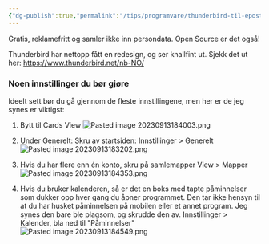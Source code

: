```yaml
---
{"dg-publish":true,"permalink":"/tips/programvare/thunderbird-til-epost/"}
---
```



Gratis, reklamefritt og samler ikke inn persondata. Open Source er det også!

Thunderbird har nettopp fått en redesign, og ser knallfint ut.
Sjekk det ut her:
https://www.thunderbird.net/nb-NO/

### Noen innstillinger du bør gjøre
Ideelt sett bør du gå gjennom de fleste innstillingene, men her er de jeg synes er viktigst:
1. Bytt til Cards View
![Pasted image 20230913184003.png](/img/user/Vedlegg/Pasted%20image%2020230913184003.png)

2. Under Generelt: Skru av startsiden:
Innstillinger > Generelt
![Pasted image 20230913183202.png](/img/user/Vedlegg/Pasted%20image%2020230913183202.png)

3. Hvis du har flere enn én konto, skru på samlemapper
View > Mapper
![Pasted image 20230913184353.png](/img/user/Vedlegg/Pasted%20image%2020230913184353.png)

4. Hvis du bruker kalenderen, så er det en boks med tapte påminnelser som dukker opp hver gang du åpner programmet. Den tar ikke hensyn til at du har husket påminnelsen på mobilen eller et annet program. Jeg synes den bare ble plagsom, og skrudde den av.
Innstillinger > Kalender, bla ned til "Påminnelser"
![Pasted image 20230913184549.png](/img/user/Vedlegg/Pasted%20image%2020230913184549.png)